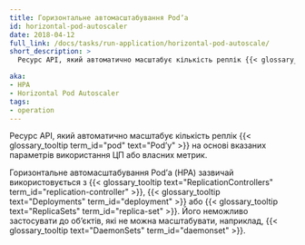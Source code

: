 ```yaml
---
title: Горизонтальне автомасштабування Podʼа
id: horizontal-pod-autoscaler
date: 2018-04-12
full_link: /docs/tasks/run-application/horizontal-pod-autoscale/
short_description: >
  Ресурс API, який автоматично масштабує кількість реплік {{< glossary_tooltip term_id="pod" text="Podʼу" >}} на основі вказаних параметрів використання ЦП або власних метрик.

aka: 
- HPA
- Horizontal Pod Autoscaler
tags:
- operation
---
```

Ресурс API, який автоматично масштабує кількість реплік {{< glossary_tooltip term_id="pod" text="Podʼу" >}} на основі вказаних параметрів використання ЦП або власних метрик.

<!--more--> 

Горизонтальне автомасштабування Podʼа (HPA) зазвичай використовується з {{< glossary_tooltip text="ReplicationControllers" term_id="replication-controller" >}}, {{< glossary_tooltip text="Deployments" term_id="deployment" >}} або {{< glossary_tooltip text="ReplicaSets" term_id="replica-set" >}}. Його неможливо застосувати до обʼєктів, які не можна масштабувати, наприклад, {{< glossary_tooltip text="DaemonSets" term_id="daemonset" >}}.
